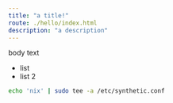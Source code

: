 ```yaml
---
title: "a title!"
route: ./hello/index.html
description: "a description"
---
```

body text
- list
- list 2

``` bash
echo 'nix' | sudo tee -a /etc/synthetic.conf
```
